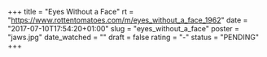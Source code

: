 +++
title = "Eyes Without a Face"
rt = "https://www.rottentomatoes.com/m/eyes_without_a_face_1962"
date = "2017-07-10T17:54:20+01:00"
slug = "eyes_without_a_face"
poster = "jaws.jpg"
date_watched = ""
draft = false
rating = "-"
status = "PENDING"
+++